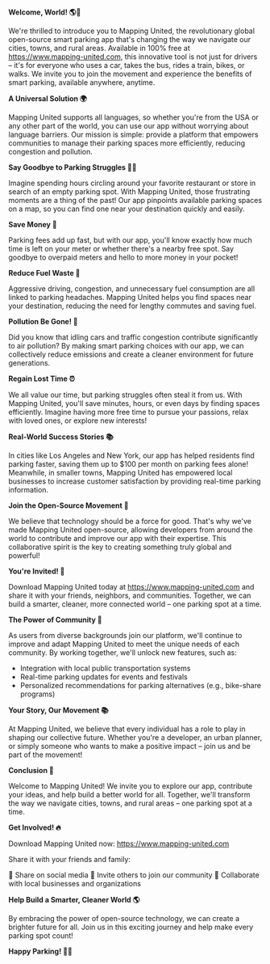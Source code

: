 **Welcome, World! 🌎👋**

We're thrilled to introduce you to Mapping United, the revolutionary global open-source smart parking app that's changing the way we navigate our cities, towns, and rural areas. Available in 100% free at https://www.mapping-united.com, this innovative tool is not just for drivers – it's for everyone who uses a car, takes the bus, rides a train, bikes, or walks. We invite you to join the movement and experience the benefits of smart parking, available anywhere, anytime.

**A Universal Solution 🌍**

Mapping United supports all languages, so whether you're from the USA or any other part of the world, you can use our app without worrying about language barriers. Our mission is simple: provide a platform that empowers communities to manage their parking spaces more efficiently, reducing congestion and pollution.

**Say Goodbye to Parking Struggles 🙅‍♂️**

Imagine spending hours circling around your favorite restaurant or store in search of an empty parking spot. With Mapping United, those frustrating moments are a thing of the past! Our app pinpoints available parking spaces on a map, so you can find one near your destination quickly and easily.

**Save Money 💸**

Parking fees add up fast, but with our app, you'll know exactly how much time is left on your meter or whether there's a nearby free spot. Say goodbye to overpaid meters and hello to more money in your pocket!

**Reduce Fuel Waste 🛞️**

Aggressive driving, congestion, and unnecessary fuel consumption are all linked to parking headaches. Mapping United helps you find spaces near your destination, reducing the need for lengthy commutes and saving fuel.

**Pollution Be Gone! 🌿**

Did you know that idling cars and traffic congestion contribute significantly to air pollution? By making smart parking choices with our app, we can collectively reduce emissions and create a cleaner environment for future generations.

**Regain Lost Time ⏰**

We all value our time, but parking struggles often steal it from us. With Mapping United, you'll save minutes, hours, or even days by finding spaces efficiently. Imagine having more free time to pursue your passions, relax with loved ones, or explore new interests!

**Real-World Success Stories 📚**

In cities like Los Angeles and New York, our app has helped residents find parking faster, saving them up to $100 per month on parking fees alone! Meanwhile, in smaller towns, Mapping United has empowered local businesses to increase customer satisfaction by providing real-time parking information.

**Join the Open-Source Movement 🌈**

We believe that technology should be a force for good. That's why we've made Mapping United open-source, allowing developers from around the world to contribute and improve our app with their expertise. This collaborative spirit is the key to creating something truly global and powerful!

**You're Invited! 🎉**

Download Mapping United today at https://www.mapping-united.com and share it with your friends, neighbors, and communities. Together, we can build a smarter, cleaner, more connected world – one parking spot at a time.

**The Power of Community 🌟**

As users from diverse backgrounds join our platform, we'll continue to improve and adapt Mapping United to meet the unique needs of each community. By working together, we'll unlock new features, such as:

* Integration with local public transportation systems
* Real-time parking updates for events and festivals
* Personalized recommendations for parking alternatives (e.g., bike-share programs)

**Your Story, Our Movement 📚**

At Mapping United, we believe that every individual has a role to play in shaping our collective future. Whether you're a developer, an urban planner, or simply someone who wants to make a positive impact – join us and be part of the movement!

**Conclusion 🌟**

Welcome to Mapping United! We invite you to explore our app, contribute your ideas, and help build a better world for all. Together, we'll transform the way we navigate cities, towns, and rural areas – one parking spot at a time.

**Get Involved! 🔥**

Download Mapping United now: https://www.mapping-united.com

Share it with your friends and family:

📲 Share on social media
👥 Invite others to join our community
🤝 Collaborate with local businesses and organizations

**Help Build a Smarter, Cleaner World 🌎**

By embracing the power of open-source technology, we can create a brighter future for all. Join us in this exciting journey and help make every parking spot count!

**Happy Parking! 🚗😊**